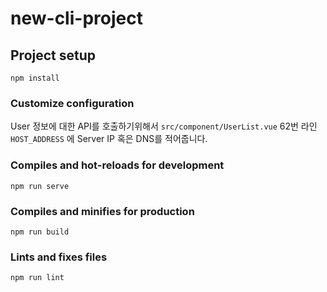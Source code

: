 # new-cli-project

## Project setup
```
npm install
```

### Customize configuration
User 정보에 대한 API를 호출하기위해서 
`src/component/UserList.vue` 62번 라인 `HOST_ADDRESS` 에 Server IP 혹은 DNS를 적어줍니다.


### Compiles and hot-reloads for development
```
npm run serve
```

### Compiles and minifies for production
```
npm run build
```

### Lints and fixes files
```
npm run lint
```
